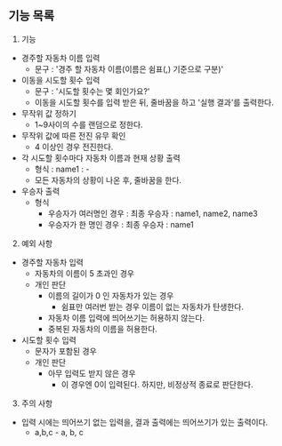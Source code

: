 ## 기능 목록
1) 기능
- 경주할 자동차 이름 입력
  - 문구 : '경주 할 자동차 이름(이름은 쉼표(,) 기준으로 구분)'
- 이동을 시도할 횟수 입력
  - 문구 : '시도할 횟수는 몇 회인가요?'
  - 이동을 시도할 횟수를 입력 받은 뒤, 줄바꿈을 하고 '실행 결과'를 출력한다.
- 무작위 값 정하기
  - 1~9사이의 수를 랜덤으로 정한다.
- 무작위 값에 따른 전진 유무 확인
  - 4 이상인 경우 전진한다.
- 각 시도할 횟수마다 자동차 이름과 현재 상황 출력
  - 형식 : name1 : -
  - 모든 자동차의 상황이 나온 후, 줄바꿈을 한다.
- 우승자 출력
  - 형식
    - 우승자가 여러명인 경우 : 최종 우승자 : name1, name2, name3
    - 우승자가 한 명인 경우 : 최종 우승자 : name1
  
2) 예외 사항
- 경주할 자동차 입력
  - 자동차의 이름이 5 초과인 경우
  - 개인 판단
    - 이름의 길이가 0 인 자동차가 있는 경우
      - 쉼표만 여러번 받는 경우 이름이 없는 자동차가 탄생한다.
    - 자동차 이름 입력에 띄어쓰기는 허용하지 않는다.
    - 중복된 자동차의 이름을 허용한다.
- 시도할 횟수 입력
  - 문자가 포함된 경우
  - 개인 판단
    - 아무 입력도 받지 않은 경우
      - 이 경우엔 0이 입력된다. 하지만, 비정상적 종료로 판단한다.
  
3) 주의 사항
- 입력 시에는 띄어쓰기 없는 입력을, 결과 출력에는 띄어쓰기가 있는 출력이다.
  - a,b,c - a, b, c

